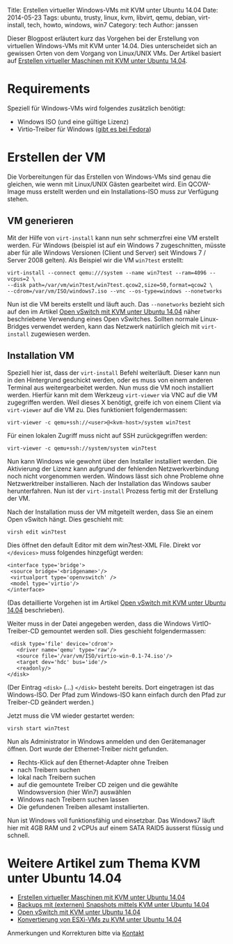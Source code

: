 Title: Erstellen virtueller Windows-VMs mit KVM unter Ubuntu 14.04
Date: 2014-05-23
Tags: ubuntu, trusty, linux, kvm, libvirt, qemu, debian, virt-install, tech, howto, windows, win7
Category: tech
Author: janssen

Dieser Blogpost erläutert kurz das Vorgehen bei der Erstellung von virtuellen Windows-VMs mit KVM unter 14.04. Dies unterscheidet sich an gewissen Orten von dem Vorgang von Linux/UNIX VMs. Der Artikel basiert auf [Erstellen virtueller Maschinen mit KVM unter Ubuntu 14.04](https://blog.aurka.com/erstellen-virtueller-maschinen-mit-kvm-unter-ubuntu-1404.html).

# Requirements
Speziell für Windows-VMs wird folgendes zusätzlich benötigt:

* Windows <Version> ISO (und eine gültige Lizenz)
* Virtio-Treiber für Windows ([gibt es bei Fedora](https://alt.fedoraproject.org/pub/alt/virtio-win/latest/images/))

# Erstellen der VM
Die Vorbereitungen für das Erstellen von Windows-VMs sind genau die gleichen, wie wenn mit Linux/UNIX Gästen gearbeitet wird. Ein QCOW-Image muss erstellt werden und ein Installations-ISO muss zur Verfügung stehen.

## VM generieren
Mit der Hilfe von `virt-install` kann nun sehr schmerzfrei eine VM erstellt werden. Für Windows (beispiel ist auf ein Windows 7 zugeschnitten, müsste aber für alle Windows Versionen (Client und Server) seit Windows 7 / Server 2008 gelten). Als Beispiel wir die VM `win7test` erstellt:

	virt-install --connect qemu:///system --name win7test --ram=4096 --vcpus=2 \
	--disk path=/var/vm/win7test/win7test.qcow2,size=50,format=qcow2 \
	--cdrom=/var/vm/ISO/windows7.iso --vnc --os-type=windows --nonetworks

Nun ist die VM bereits erstellt und läuft auch. Das `--nonetworks` bezieht sich auf den im Artikel [Open vSwitch mit KVM unter Ubuntu 14.04](https://blog.aurka.com/open-vswitch-mit-kvm-unter-ubuntu-1404.html) näher beschriebene Verwendung eines Open vSwitches. Sollten normale Linux-Bridges verwendet werden, kann das Netzwerk natürlich gleich mit `virt-install` zugewiesen werden.

## Installation VM
Speziell hier ist, dass der `virt-install` Befehl weiterläuft. Dieser kann nun in den Hintergrund geschickt werden, oder es muss von einem anderen Terminal aus weitergearbeitet werden.
Nun muss die VM noch installiert werden. Hierfür kann mit dem Werkzeug `virt-viewer` via VNC auf die VM zugegriffen werden. Weil dieses X benötigt, greife ich von einem Client via `virt-viewer` auf die VM zu. Dies funktioniert folgendermassen:

	virt-viewer -c qemu+ssh://<user>@<kvm-host>/system win7test

Für einen lokalen Zugriff muss nicht auf SSH zurückgegriffen werden:

	virt-viewer -c qemu+ssh://system/system win7test

Nun kann Windows wie gewohnt über den Installer installiert werden. Die Aktivierung der Lizenz kann aufgrund der fehlenden Netzwerkverbindung noch nicht vorgenommen werden. Windows lässt sich ohne Probleme ohne Netzwerktreiber installieren. Nach der Installation das Windows sauber herunterfahren. Nun ist der `virt-install` Prozess fertig mit der Erstellung der VM.

Nach der Installation muss der VM mitgeteilt werden, dass Sie an einem Open vSwitch hängt. Dies geschieht mit:

	virsh edit win7test

Dies öffnet den default Editor mit dem win7test-XML File. Direkt vor `</devices>` muss folgendes hinzgefügt werden:

	<interface type='bridge'>
	 <source bridge='<bridgename>'/>
	 <virtualport type='openvswitch' />
	 <model type='virtio'/>
	</interface>

(Das detaillierte Vorgehen ist im Artikel [Open vSwitch mit KVM unter Ubuntu 14.04](https://blog.aurka.com/open-vswitch-mit-kvm-unter-ubuntu-1404.html) beschrieben).

Weiter muss in der Datei angegeben werden, dass die Windows VirtIO-Treiber-CD gemountet werden soll. Dies geschieht folgendermassen:

	 <disk type='file' device='cdrom'>
	   <driver name='qemu' type='raw'/>
	   <source file='/var/vm/ISO/virtio-win-0.1-74.iso'/>
	   <target dev='hdc' bus='ide'/>
	   <readonly/>
	</disk>

(Der Eintrag `<disk>` (...) `</disk>` besteht bereits. Dort eingetragen ist das Windows-ISO. Der Pfad zum Windows-ISO kann einfach durch den Pfad zur Treiber-CD geändert werden.)

Jetzt muss die VM wieder gestartet werden:

	virsh start win7test

Nun als Administrator in Windows anmelden und den Gerätemanager öffnen. Dort wurde der Ethernet-Treiber nicht gefunden.

* Rechts-Klick auf den Ethernet-Adapter ohne Treiben
* nach Treibern suchen
* lokal nach Treibern suchen
* auf die gemountete Treiber CD zeigen und die gewählte Windowsversion (hier Win7) auswählen
* Windows nach Treibern suchen lassen
* Die gefundenen Treiben allesamt installierten.

Nun ist Windows voll funktionsfähig und einsetzbar. Das Windows7 läuft hier mit 4GB RAM und 2 vCPUs auf einem SATA RAID5 äusserst flüssig und schnell.


# Weitere Artikel zum Thema KVM unter Ubuntu 14.04

* [Erstellen virtueller Maschinen mit KVM unter Ubuntu 14.04](https://blog.aurka.com/erstellen-virtueller-maschinen-mit-kvm-unter-ubuntu-1404.html)
* [Backups mit (externen) Snapshots mittels KVM unter Ubuntu 14.04](https://blog.aurka.com/backups-mit-externen-snapshots-mittels-kvm-unter-ubuntu-1404.html)
* [Open vSwitch mit KVM unter Ubuntu 14.04](https://blog.aurka.com/open-vswitch-mit-kvm-unter-ubuntu-1404.html)
* [Konvertierung von ESXi-VMs zu KVM unter Ubuntu 14.04](konvertierung-von-esxi-vms-zu-kvm-unter-ubuntu-1404.html)

Anmerkungen und Korrekturen bitte via [Kontakt](https://blog.aurka.com/pages/about.html)
